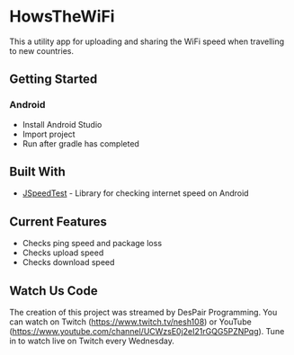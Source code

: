 # HowsTheWiFi

This a utility app for uploading and sharing the WiFi speed when travelling to new countries.

## Getting Started
### Android
* Install Android Studio
* Import project 
* Run after gradle has completed

## Built With
* [JSpeedTest](https://github.com/bertrandmartel/speed-test-lib) - Library for checking internet speed on Android

## Current Features
* Checks ping speed and package loss
* Checks upload speed
* Checks download speed

## Watch Us Code
The creation of this project was streamed by DesPair Programming. You can watch on Twitch (https://www.twitch.tv/nesh108) or YouTube (https://www.youtube.com/channel/UCWzsE0j2eI21rGQG5PZNPqg). Tune in to watch live on Twitch every Wednesday.
